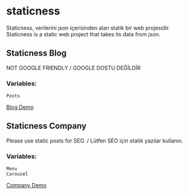 # staticness
Staticness, verilerini json içerisinden alan statik bir web projesidir. <br>
Staticness is a static web project that takes its data from json.

## Staticness Blog
NOT GOOGLE FRIENDLY / GOOGLE DOSTU DEĞİLDİR <br>
### Variables:
```
Posts
```
<a href="http://halilbilgin.com.tr/staticness/blog/">Blog Demo</a>

## Staticness Company
Please use static posts for SEO. / Lütfen SEO için statik yazılar kullanın.
### Variables:
```
Menu
Carousel
```
<a href="http://halilbilgin.com.tr/staticness/company/">Company Demo</a> <br>
